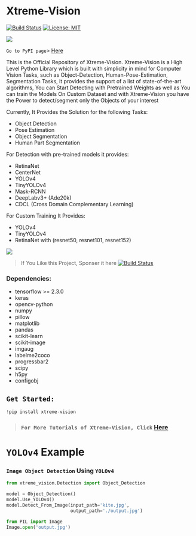 # Xtreme-Vision

[![Build Status](https://camo.githubusercontent.com/6446a7907a4d4f8de024ec85750feb07d7914658/68747470733a2f2f696d672e736869656c64732e696f2f62616467652f70617472656f6e2d646f6e6174652d79656c6c6f772e737667)](https://patreon.com/adeelintizar) [![License: MIT](https://img.shields.io/badge/License-MIT-yellow.svg)](LICENSE.txt)

![](assets/intro.gif)

`Go to PyPI page`> [Here](https://pypi.org/project/xtreme-vision/)

This is the Official Repository of Xtreme-Vision. Xtreme-Vision is a High Level Python Library which is built with simplicity in mind for Computer Vision Tasks, such as Object-Detection, Human-Pose-Estimation, Segmentation Tasks, it provides the support of a list of state-of-the-art algorithms, You can Start Detecting with Pretrained Weights as well as You can train the Models On Custom Dataset and with Xtreme-Vision you have the Power to detect/segment only the Objects of your interest

Currently, It Provides the Solution for the following Tasks:
   - Object Detection
   - Pose Estimation
   - Object Segmentation
   - Human Part Segmentation


For Detection with pre-trained models it provides:
  - RetinaNet
  - CenterNet
  - YOLOv4
  - TinyYOLOv4
  - Mask-RCNN
  - DeepLabv3+ (Ade20k)
  - CDCL (Cross Domain Complementary Learning)

For Custom Training It Provides:
  - YOLOv4
  - TinyYOLOv4
  - RetinaNet with (resnet50, resnet101, resnet152) 

![](assets/pose.gif)

>If You Like this Project, Sponser it here [![Build Status](https://camo.githubusercontent.com/6446a7907a4d4f8de024ec85750feb07d7914658/68747470733a2f2f696d672e736869656c64732e696f2f62616467652f70617472656f6e2d646f6e6174652d79656c6c6f772e737667)](https://patreon.com/adeelintizar)


### Dependencies:
  - tensorflow >= 2.3.0
  - keras
  - opencv-python
  - numpy
  - pillow
  - matplotlib
  - pandas
  - scikit-learn
  - scikit-image
  - imgaug
  - labelme2coco
  - progressbar2
  - scipy
  - h5py
  - configobj


## **`Get Started:`**
```python
!pip install xtreme-vision
```
 >### `For More Tutorials of Xtreme-Vision, Click` [Here](https://github.com/Adeel-Intizar/Xtreme-Vision/tree/master/Tutorials)
# **`YOLOv4` Example** 


### **`Image Object Detection` Using `YOLOv4`** 

```python
from xtreme_vision.Detection import Object_Detection

model = Object_Detection()
model.Use_YOLOv4()
model.Detect_From_Image(input_path='kite.jpg',
                        output_path='./output.jpg')

from PIL import Image
Image.open('output.jpg')
```
